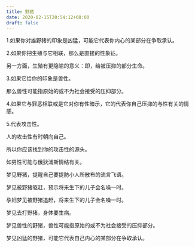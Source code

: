 ```yaml
---
title: 野猪
date: 2020-02-15T20:54:12+08:00
draft: false
---
```


1.如果你对雄野猪的印象是凶猛，可能它代表你内心的某部分在争取承认。




2.如果你把生殖与它相联，那么是直接的性象征。


另一方面，生殖有更隐喻的意义：即，给被压抑的部分生命。




3.如果它给你的印象是兽性。


那么兽性可能指原始的或不为社会接受的压抑部分。




4.如果它与罪恶相联或是它对你有性暗示，它的代表你自己压抑的与性有关的情感。




5.代表攻击性。


人的攻击性有时朝向自己。


所以你应该找到你的攻击性的源头。


如男性可能与俄狄浦斯情结有关。


梦见野猪，提醒自己要提防小人所散布的流言飞语。


梦见被野猪驱赶，预示将来生下的儿子会名噪一时。


孕妇梦见被野猪追赶，将来生下的儿子会名噪一时。


梦见去打野猪，身体要生病。


梦见兽性的野猪，兽性可能指原始的或不为社会接受的压抑部分。


梦见凶猛的野猪，可能它代表自己内心的某部分在争取承认。
